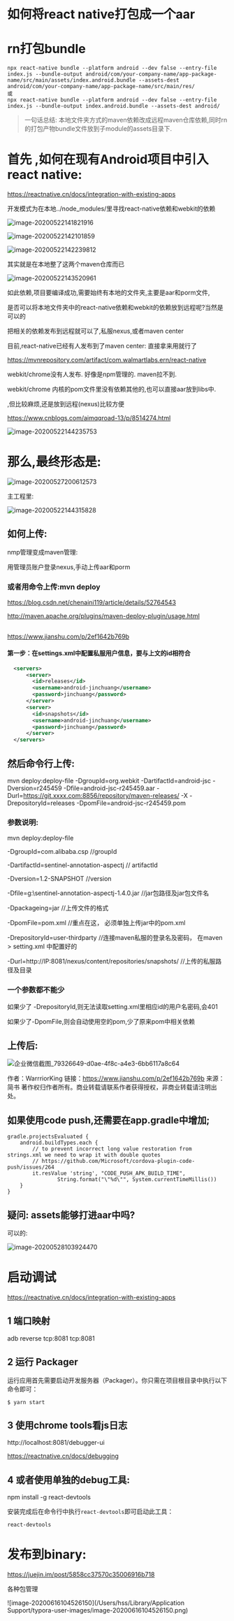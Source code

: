 # 如何将react native打包成一个aar

# rn打包bundle

```shell
npx react-native bundle --platform android --dev false --entry-file index.js --bundle-output android/com/your-company-name/app-package-name/src/main/assets/index.android.bundle --assets-dest android/com/your-company-name/app-package-name/src/main/res/
或
npx react-native bundle --platform android --dev false --entry-file index.js --bundle-output index.android.bundle --assets-dest android/
```





> 一句话总结: 本地文件夹方式的maven依赖改成远程maven仓库依赖,同时rn的打包产物bundle文件放到子module的assets目录下. 


# 首先 ,如何在现有Android项目中引入 react native:

https://reactnative.cn/docs/integration-with-existing-apps

开发模式为在本地../node_modules/里寻找react-native依赖和webkit的依赖

![image-20200522141821916](http://qa78tmc6l.bkt.clouddn.com/uPic/2020-05-22-14-18-29-image-20200522141821916.png)

![image-20200522142101859](http://qa78tmc6l.bkt.clouddn.com/uPic/2020-05-22-14-21-03-image-20200522142101859.png)

![image-20200522142239812](http://qa78tmc6l.bkt.clouddn.com/uPic/2020-05-22-14-22-42-image-20200522142239812.png)

其实就是在本地整了这两个maven仓库而已

![image-20200522143520961](http://qa78tmc6l.bkt.clouddn.com/uPic/2020-05-22-14-35-23-image-20200522143520961.png)

如此依赖,项目要编译成功,需要始终有本地的文件夹,主要是aar和porm文件,

是否可以将本地文件夹中的react-native依赖和webkit的依赖放到远程呢?当然是可以的

把相关的依赖发布到远程就可以了,私服nexus,或者maven center

目前,react-native已经有人发布到了maven center: 直接拿来用就行了

https://mvnrepository.com/artifact/com.walmartlabs.ern/react-native

webkit/chrome没有人发布. 好像是npm管理的. maven拉不到.

webkit/chrome 内核的pom文件里没有依赖其他的,也可以直接aar放到libs中.

,但比较麻烦,还是放到远程(nexus)比较方便

https://www.cnblogs.com/aimqqroad-13/p/8514274.html

![image-20200522144235753](http://qa78tmc6l.bkt.clouddn.com/uPic/2020-05-22-14-42-37-image-20200522144235753.png)



# 那么,最终形态是:

![image-20200527200612573](http://hss01248.tech/uPic/2020-05-27-20-06-14-image-20200527200612573.png)



主工程里:

![image-20200522144315828](http://qa78tmc6l.bkt.clouddn.com/uPic/2020-05-22-14-43-17-image-20200522144315828.png)

## 如何上传:

nmp管理变成maven管理:



用管理员账户登录nexus,手动上传aar和porm

### 或者用命令上传:mvn deploy

https://blog.csdn.net/chenaini119/article/details/52764543

http://maven.apache.org/plugins/maven-deploy-plugin/usage.html



## 

https://www.jianshu.com/p/2ef1642b769b

#### 第一步：在settings.xml中配置私服用户信息，要与上文的id相符合



```xml
  <servers>
      <server>
        <id>releases</id>
        <username>android-jinchuang</username>
        <password>jinchuang</password>
      </server>
      <server>
        <id>snapshots</id>
        <username>android-jinchuang</username>
        <password>jinchuang</password>
      </server>
  </servers>
```



## 然后命令行上传:

mvn deploy:deploy-file -DgroupId=org.webkit -DartifactId=android-jsc -Dversion=r245459 -Dfile=android-jsc-r245459.aar -Durl=https://git.xxxx.com:8856/repository/maven-releases/ -X -DrepositoryId=releases -DpomFile=android-jsc-r245459.pom

### 参数说明:

mvn deploy:deploy-file

-DgroupId=com.alibaba.csp  //groupId

-DartifactId=sentinel-annotation-aspectj // artifactId

-Dversion=1.2-SNAPSHOT  //version

-Dfile=g:\sentinel-annotation-aspectj-1.4.0.jar  //jar包路径及jar包文件名

-Dpackageing=jar  //上传文件的格式

 -DpomFile=pom.xml  //重点在这， 必须单独上传jar中的pom.xml

-DrepositoryId=user-thirdparty //连接maven私服的登录名及密码， 在maven > setting.xml 中配置好的

-Durl=http://IP:8081/nexus/content/repositories/snapshots/ //上传的私服路径及目录

### 一个参数都不能少

如果少了 -DrepositoryId,则无法读取setting.xml里相应id的用户名密码,会401

如果少了-DpomFile,则会自动使用空的pom,少了原来pom中相关依赖

## 上传后:

![企业微信截图_79326649-d0ae-4f8c-a4e3-6bb6117a8c64](http://hss01248.tech/uPic/2020-05-27-19-30-21-企业微信截图_79326649-d0ae-4f8c-a4e3-6bb6117a8c64.png)



作者：WarrriorKing
链接：https://www.jianshu.com/p/2ef1642b769b
来源：简书
著作权归作者所有。商业转载请联系作者获得授权，非商业转载请注明出处。







## 如果使用code push,还需要在app.gradle中增加;

```
gradle.projectsEvaluated {
    android.buildTypes.each {
        // to prevent incorrect long value restoration from strings.xml we need to wrap it with double quotes
        // https://github.com/Microsoft/cordova-plugin-code-push/issues/264
        it.resValue 'string', "CODE_PUSH_APK_BUILD_TIME",
                String.format("\"%d\"", System.currentTimeMillis())
    }
}
```

## 疑问: assets能够打进aar中吗?

可以的:

![image-20200528103924470](http://hss01248.tech/uPic/2020-05-28-10-39-27-image-20200528103924470.png)





# 启动调试

https://reactnative.cn/docs/integration-with-existing-apps

## 1 端口映射 

adb reverse tcp:8081 tcp:8081

## 2 运行 Packager

运行应用首先需要启动开发服务器（Packager）。你只需在项目根目录中执行以下命令即可：

```
$ yarn start
```

## 3 使用chrome tools看js日志

 http://localhost:8081/debugger-ui

https://reactnative.cn/docs/debugging

## 4 或者使用单独的debug工具:

npm install -g react-devtools

安装完成后在命令行中执行`react-devtools`即可启动此工具：

```
react-devtools
```



# 发布到binary:

https://juejin.im/post/5858cc37570c35006916b718



各种包管理

![image-20200616104526150](/Users/hss/Library/Application Support/typora-user-images/image-20200616104526150.png)



